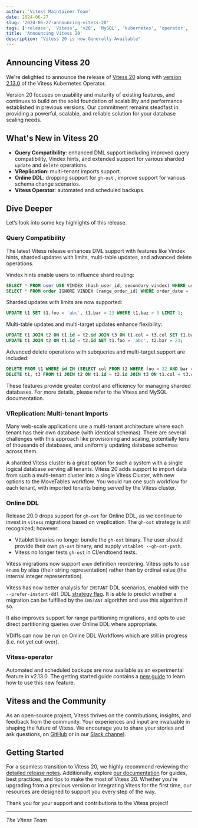```yaml
---
author: 'Vitess Maintainer Team'
date: 2024-06-27
slug: '2024-06-27-announcing-vitess-20'
tags: ['release', 'Vitess', 'v20', 'MySQL', 'kubernetes', 'operator', 'vreplication', 'multi-tenancy', 'Usability', 'Online DDL']
title: 'Announcing Vitess 20'
description: "Vitess 20 is now Generally Available"
---
```



## Announcing Vitess 20

We're delighted to announce the release of [Vitess 20](https://github.com/vitessio/vitess/releases/tag/v20.0.0) along with [version 2.13.0](https://github.com/planetscale/vitess-operator/releases/tag/v2.13.0) of the Vitess Kubernetes Operator.

Version 20 focuses on usability and maturity of existing features, and continues to build on the solid foundation of scalability and performance established in previous versions. Our commitment remains steadfast in providing a powerful, scalable, and reliable solution for your database scaling needs.

## What's New in Vitess 20

- **Query Compatibility**: enhanced DML support including improved query compatibility, Vindex hints, and extended support for various sharded `update` and `delete` operations.
- **VReplication**: multi-tenant imports support.
- **Online DDL**: dropping support for `gh-ost` , improve support for various schema change scenarios.
- **Vitess Operator**: automated and scheduled backups.

## Dive Deeper

Let’s look into some key highlights of this release.

### Query Compatibility

The latest Vitess release enhances DML support with features like Vindex hints, sharded updates with limits, multi-table updates, and advanced delete operations. 

Vindex hints enable users to influence shard routing:

```sql
SELECT * FROM user USE VINDEX (hash_user_id, secondary_vindex) WHERE user_id = 123;
SELECT * FROM order IGNORE VINDEX (range_order_id) WHERE order_date = '2021-01-01';
```

Sharded updates with limits are now supported:

```sql
UPDATE t1 SET t1.foo = 'abc', t1.bar = 23 WHERE t1.baz > 5 LIMIT 1;
```

Multi-table updates and multi-target updates enhance flexibility:

```sql
UPDATE t1 JOIN t2 ON t1.id = t2.id JOIN t3 ON t1.col = t3.col SET t1.baz = 'abc', t1.apa = 23 WHERE t3.foo = 5 AND t2.bar = 7;
UPDATE t1 JOIN t2 ON t1.id = t2.id SET t1.foo = 'abc', t2.bar = 23;
```

Advanced delete operations with subqueries and multi-target support are included:

```sql
DELETE FROM t1 WHERE id IN (SELECT col FROM t2 WHERE foo = 32 AND bar = 43);
DELETE t1, t3 FROM t1 JOIN t2 ON t1.id = t2.id JOIN t3 ON t1.col = t3.col;
```

These features provide greater control and efficiency for managing sharded databases. For more details, please refer to the Vitess and MySQL documentation.

### VReplication: Multi-tenant Imports

Many web-scale applications use a multi-tenant architecture where each tenant has their own database (with identical schemas). There are several challenges with this approach like provisioning and scaling, potentially tens of thousands of databases, and uniformly updating database schemas across them.

A sharded Vitess cluster is a great option for such a system with a single logical database serving all tenants. Vitess 20 adds support to import data from such a multi-tenant cluster into a single Vitess Cluster, with new options to the MoveTables workflow. You would run one such workflow for each tenant, with imported tenants being served by the Vitess cluster.

### Online DDL

Release 20.0 drops support for `gh-ost` for Online DDL, as we continue to invest in `vitess` migrations based on vreplication. The `gh-ost` strategy is still recognized; however:

- Vttablet binaries no longer bundle the `gh-ost` binary. The user should provide their own `gh-ost` binary, and supply `vttablet --gh-ost-path`.
- Vitess no longer tests `gh-ost` in CI/endtoend tests.

Vitess migrations now support `enum` definition reordering. Vitess opts to use `enum`s by alias (their string representation) rather than by ordinal value (the internal integer representation).

Vitess has now better analysis for `INSTANT` DDL scenarios, enabled with the `--prefer-instant-ddl` DDL [strategy flag](https://vitess.io/docs/20.0/user-guides/schema-changes/ddl-strategy-flags/). It is able to predict whether a migration can be fulfilled by the `INSTANT` algorithm and use this algorithm if so.

It also improves support for range partitioning migrations, and opts to use direct partitioning queries over Online DDL where appropriate.

VDiffs can now be run on Online DDL Workflows which are still in progress (i.e. not yet cut-over).

### Vitess-operator

Automated and scheduled backups are now available as an experimental feature in v2.13.0. The getting started guide contains a [new guide](https://vitess.io/docs/20.0/user-guides/operating-vitess/backup-and-restore/scheduled-backups/) to learn how to use this new feature.

## Vitess and the Community

As an open-source project, Vitess thrives on the contributions, insights, and feedback from the community. Your experiences and input are invaluable in shaping the future of Vitess. We encourage you to share your stories and ask questions, on [GitHub](https://github.com/vitessio/vitess) or in our [Slack channel](http://vitess.io/slack).

## Getting Started

For a seamless transition to Vitess 20, we highly recommend reviewing the [detailed release notes](https://github.com/vitessio/vitess/blob/main/changelog/20.0/20.0.0/release_notes.md). Additionally, explore [our documentation](https://vitess.io/docs/20.0/) for guides, best practices, and tips to make the most of Vitess 20. Whether you're upgrading from a previous version or integrating Vitess for the first time, our resources are designed to support you every step of the way.

Thank you for your support and contributions to the Vitess project!

---

_The Vitess Team_
